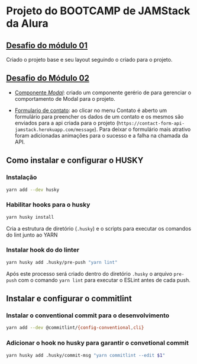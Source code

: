 # Projeto do BOOTCAMP de JAMStack da Alura

## <ins>Desafio do módulo 01</ins>

Criado o projeto base e seu layout seguindo o criado para o projeto.

## <ins>Desafio do Módulo 02</ins>

- <ins>Componente _Modal_</ins>: criado um componente gerério de para gerenciar o comportamento de Modal para o projeto.

- <ins>Formulario de contato</ins>: ao clicar no menu Contato é aberto um formulário para preencher os dados de um contato e os mesmos são enviados para a api criada para o projeto (```https://contact-form-api-jamstack.herokuapp.com/message```).
Para deixar o formulário mais atrativo foram adicionadas animações para o sucesso e a falha na chamada da API.

## Como instalar e configurar o HUSKY

### Instalação

```bash
yarn add --dev husky
```

### Habilitar hooks para o husky

```bash
yarn husky install
```

Cria a estrutura de diretório (```.husky```) e o scripts para executar os comandos do lint junto ao YARN
### Instalar hook do do linter

```bash
yarn husky add .husky/pre-push "yarn lint"
```

Após este processo será criado dentro do diretório ```.husky``` o arquivo ```pre-push``` com o comando ```yarn lint``` para executar
o ESLint antes de cada push.

## Instalar e configurar o commitlint

### Instalar o conventional commit para o desenvolvimento
```bash
yarn add --dev @commitlint/{config-conventional,cli}
```

### Adicionar o hook no husky para garantir o convetional commit
```bash
yarn husky add .husky/commit-msg "yarn commitlint --edit $1"
```
